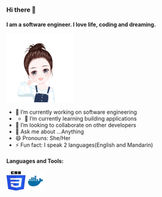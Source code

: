 ### Hi there 👋

#### I am a software engineer. I love life, coding and dreaming.

<img src="https://github.com/Haozhen-Shu/haozhen-shu/blob/main/profile.png" width=35% height=35%>   


- 🔭 I’m currently working on software engineering                                                                                        
-  - 🌱 I’m currently learning building applications
- 👯 I’m looking to collaborate on other developers
- 💬 Ask me about ...Anything
- 😄 Pronouns: She/Her
- ⚡ Fun fact: I speak 2 languages(English and Mandarin)

#### Languages and Tools:
<img src="https://github.com/Haozhen-Shu/haozhen-shu/blob/main/icons/css.jpeg?raw=true" width=50 height=50><img src="https://github.com/Haozhen-Shu/haozhen-shu/blob/main/icons/docker.png?raw=true" width=50 height=50>

